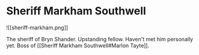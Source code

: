 # Sheriff Markham Southwell
![[sheriff-markham.png]]

The sheriff of Bryn Shander. Upstanding fellow. Haven't met him personally yet. Boss of [[Sheriff Markham Southwell#Marlon Tayte]].
